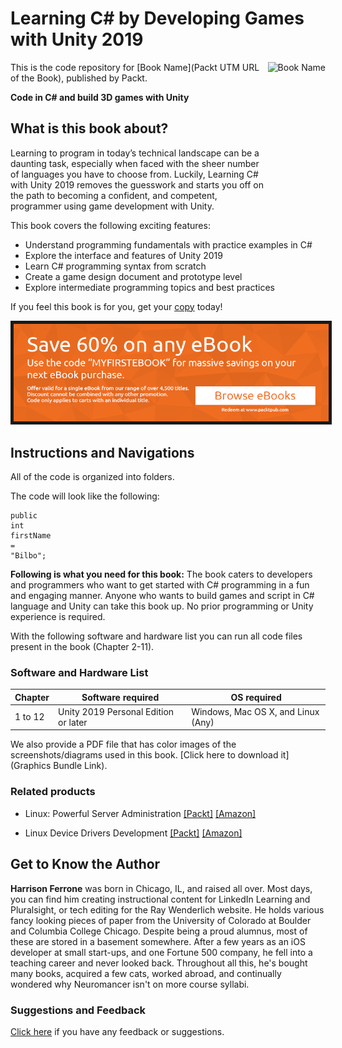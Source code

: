 # Learning C# by Developing Games with Unity 2019

<a href="https://prod.packtpub.com/in/game-development/learning-c-developing-games-unity-2019-fourth-edition?utm_source=github&utm_medium=repository&utm_campaign=9781789532050"><img src="https://prod.packtpub.com/media/catalog/product/cache/a22c7d190d97ca25f5f1089471ab8502/b/1/b11549_mockupcover.png" alt="Book Name" height="256px" align="right"></a>

This is the code repository for [Book Name](Packt UTM URL of the Book), published by Packt.

**Code in C# and build 3D games with Unity**

## What is this book about?
Learning to program in today’s technical landscape can be a daunting task, especially when faced with the sheer number of languages you have to choose from. Luckily, Learning C# with Unity 2019 removes the guesswork and starts you off on the path to becoming a confident, and competent, programmer using game development with Unity.

This book covers the following exciting features: 
* Understand programming fundamentals with practice examples in C#
* Explore the interface and features of Unity 2019
* Learn C# programming syntax from scratch
* Create a game design document and prototype level
* Explore intermediate programming topics and best practices

If you feel this book is for you, get your [copy](https://www.amazon.com/dp/10DigitISBN) today!

<a href="https://www.packtpub.com/?utm_source=github&utm_medium=banner&utm_campaign=GitHubBanner"><img src="https://raw.githubusercontent.com/PacktPublishing/GitHub/master/GitHub.png" 
alt="https://www.packtpub.com/" border="5" /></a>


## Instructions and Navigations
All of the code is organized into folders.

The code will look like the following:
```
public
int
firstName
= 
"Bilbo";
```

**Following is what you need for this book:**
The book caters to developers and programmers who want to get started with C# programming in a fun and engaging manner. Anyone who wants to build games and script in C# language and Unity can take this book up. No prior programming or Unity experience is required.

With the following software and hardware list you can run all code files present in the book (Chapter 2-11).

### Software and Hardware List

| Chapter  | Software required                   | OS required                        |
| -------- | ------------------------------------| -----------------------------------|
| 1 to 12  | Unity 2019 Personal Edition or later| Windows, Mac OS X, and Linux (Any) |

We also provide a PDF file that has color images of the screenshots/diagrams used in this book. [Click here to download it](Graphics Bundle Link).

### Related products <Other books you may enjoy>
* Linux: Powerful Server Administration [[Packt]](https://www.packtpub.com/networking-and-servers/linux-powerful-server-administration?utm_source=github&utm_medium=repository&utm_campaign=9781788293778) [[Amazon]](https://www.amazon.com/dp/1788293770)

* Linux Device Drivers Development [[Packt]](https://www.packtpub.com/networking-and-servers/linux-device-drivers-development?utm_source=github&utm_medium=repository&utm_campaign=9781785280009) [[Amazon]](https://www.amazon.com/dp/1788293770)

## Get to Know the Author
**Harrison Ferrone**
was born in Chicago, IL, and raised all over. Most days, you can find him creating instructional content for LinkedIn Learning and Pluralsight, or tech editing for the Ray Wenderlich website.
He holds various fancy looking pieces of paper from the University of Colorado at Boulder and Columbia College Chicago. Despite being a proud alumnus, most of these are stored in a basement somewhere. 
After a few years as an iOS developer at small start-ups, and one Fortune 500 company, he fell into a teaching career and never looked back. Throughout all this, he's bought many books, acquired a few cats, worked abroad, and continually wondered why Neuromancer isn't on more course syllabi.


### Suggestions and Feedback
[Click here](https://docs.google.com/forms/d/e/1FAIpQLSdy7dATC6QmEL81FIUuymZ0Wy9vH1jHkvpY57OiMeKGqib_Ow/viewform) if you have any feedback or suggestions.
